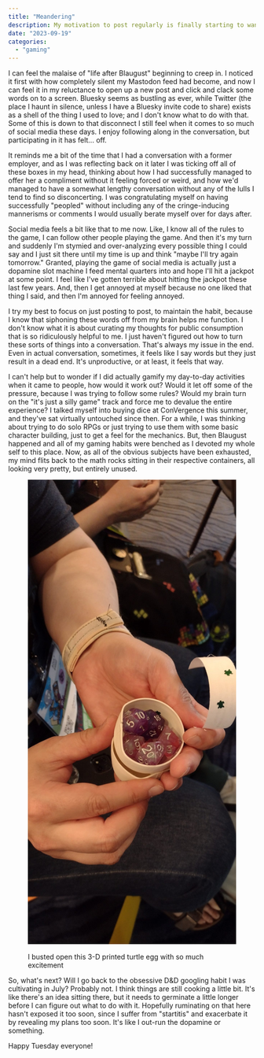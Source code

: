 ```yaml
---
title: "Meandering"
description: My motivation to post regularly is finally starting to wane. This is some rambling on the struggle to maintain the habit and wondering if gamifying my life would help in some way.
date: "2023-09-19"
categories: 
  - "gaming"
---
```


I can feel the malaise of "life after Blaugust" beginning to creep in. I noticed it first with how completely silent my Mastodon feed had become, and now I can feel it in my reluctance to open up a new post and click and clack some words on to a screen. Bluesky seems as bustling as ever, while Twitter (the place I haunt in silence, unless I have a Bluesky invite code to share) exists as a shell of the thing I used to love; and I don't know what to do with that. Some of this is down to that disconnect I still feel when it comes to so much of social media these days. I enjoy following along in the conversation, but participating in it has felt... off.

It reminds me a bit of the time that I had a conversation with a former employer, and as I was reflecting back on it later I was ticking off all of these boxes in my head, thinking about how I had successfully managed to offer her a compliment without it feeling forced or weird, and how we'd managed to have a somewhat lengthy conversation without any of the lulls I tend to find so disconcerting. I was congratulating myself on having successfully "peopled" without including any of the cringe-inducing mannerisms or comments I would usually berate myself over for days after.

Social media feels a bit like that to me now. Like, I know all of the rules to the game, I can follow other people playing the game. And then it's my turn and suddenly I'm stymied and over-analyzing every possible thing I could say and I just sit there until my time is up and think "maybe I'll try again tomorrow." Granted, playing the game of social media is actually just a dopamine slot machine I feed mental quarters into and hope I'll hit a jackpot at some point. I feel like I've gotten terrible about hitting the jackpot these last few years. And, then I get annoyed at myself because no one liked that thing I said, and then I'm annoyed for feeling annoyed.

I try my best to focus on just posting to post, to maintain the habit, because I know that siphoning these words off from my brain helps me function. I don't know what it is about curating my thoughts for public consumption that is so ridiculously helpful to me. I just haven't figured out how to turn these sorts of things into a conversation. That's always my issue in the end. Even in actual conversation, sometimes, it feels like I say words but they just result in a dead end. It's unproductive, or at least, it feels that way.

I can't help but to wonder if I did actually gamify my day-to-day activities when it came to people, how would it work out? Would it let off some of the pressure, because I was trying to follow some rules? Would my brain turn on the "it's just a silly game" track and force me to devalue the entire experience? I talked myself into buying dice at ConVergence this summer, and they've sat virtually untouched since then. For a while, I was thinking about trying to do solo RPGs or just trying to use them with some basic character building, just to get a feel for the mechanics. But, then Blaugust happened and all of my gaming habits were benched as I devoted my whole self to this place. Now, as all of the obvious subjects have been exhausted, my mind flits back to the math rocks sitting in their respective containers, all looking very pretty, but entirely unused.

<figure>

![A set of purple and pink TTRPG dice sit in a half of a white eggshell that has been broken open.](images/IMG_20230708_150410696-scaled.jpg)

<figcaption>

I busted open this 3-D printed turtle egg with so much excitement

</figcaption>

</figure>

So, what's next? Will I go back to the obsessive D&D googling habit I was cultivating in July? Probably not. I think things are still cooking a little bit. It's like there's an idea sitting there, but it needs to germinate a little longer before I can figure out what to do with it. Hopefully ruminating on that here hasn't exposed it too soon, since I suffer from "startitis" and exacerbate it by revealing my plans too soon. It's like I out-run the dopamine or something.

Happy Tuesday everyone!
